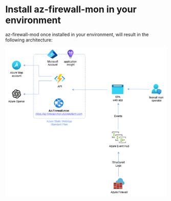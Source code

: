 # Install az-firewall-mon in your environment

az-firewall-mod once installed in your environment, will result in the following architecture:

![architecture](./images/architecture.png)

